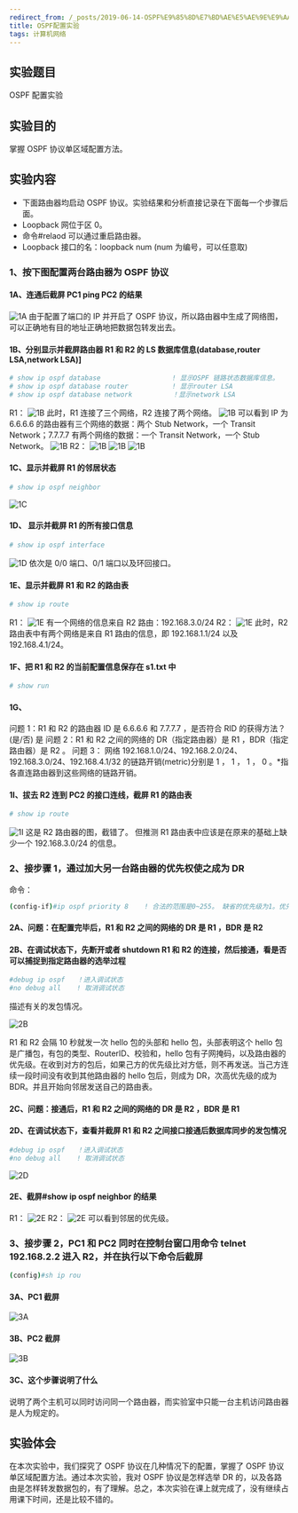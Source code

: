 ```yaml
---
redirect_from: /_posts/2019-06-14-OSPF%E9%85%8D%E7%BD%AE%E5%AE%9E%E9%AA%8C/
title: OSPF配置实验
tags: 计算机网络
---
```


## 实验题目

OSPF 配置实验

## 实验目的

掌握 OSPF 协议单区域配置方法。

## 实验内容

- 下面路由器均启动 OSPF 协议。实验结果和分析直接记录在下面每一个步骤后面。
- Loopback 网位于区 0。
- 命令#relaod 可以通过重启路由器。
- Loopback 接口的名：loopback num (num 为编号，可以任意取)

### 1、按下图配置两台路由器为 OSPF 协议

#### 1A、连通后截屏 PC1 ping PC2 的结果

![1A](/assets/image/2019-06-14-1.jpg)
由于配置了端口的 IP 并开启了 OSPF 协议，所以路由器中生成了网络图，可以正确地有目的地址正确地把数据包转发出去。

#### 1B、分别显示并截屏路由器 R1 和 R2 的 LS 数据库信息(database,router LSA,network LSA)]

```bash
# show ip ospf database                  ! 显示OSPF 链路状态数据库信息。
# show ip ospf database router           ! 显示router LSA
# show ip ospf database network          ！显示network LSA
```

R1：
![1B](/assets/image/2019-06-14-2.jpg)
此时，R1 连接了三个网络，R2 连接了两个网络。
![1B](/assets/image/2019-06-14-3.jpg)
可以看到 IP 为 6.6.6.6 的路由器有三个网络的数据：两个 Stub Network，一个 Transit Network；7.7.7.7 有两个网络的数据：一个 Transit Network，一个 Stub Network。
![1B](/assets/image/2019-06-14-4.jpg)
R2：
![1B](/assets/image/2019-06-14-5.jpg)
![1B](/assets/image/2019-06-14-6.jpg)
![1B](/assets/image/2019-06-14-7.jpg)

#### 1C、显示并截屏 R1 的邻居状态

```bash
# show ip ospf neighbor
```

![1C](/assets/image/2019-06-14-8.jpg)

#### 1D、 显示并截屏 R1 的所有接口信息

```bash
# show ip ospf interface
```

![1D](/assets/image/2019-06-14-9.jpg)
依次是 0/0 端口、0/1 端口以及环回接口。

#### 1E、显示并截屏 R1 和 R2 的路由表

```bash
# show ip route
```

R1：
![1E](/assets/image/2019-06-14-10.jpg)
有一个网络的信息来自 R2 路由：192.168.3.0/24
R2：
![1E](/assets/image/2019-06-14-11.jpg)
此时，R2 路由表中有两个网络是来自 R1 路由的信息，即 192.168.1.1/24 以及 192.168.4.1/24。

#### 1F、把 R1 和 R2 的当前配置信息保存在 s1.txt 中

```bash
# show run
```

#### 1G、

问题 1：R1 和 R2 的路由器 ID 是 6.6.6.6 和 7.7.7.7 ，是否符合 RID 的获得方法？(是/否) 是
问题 2：R1 和 R2 之间的网络的 DR（指定路由器）是 R1 ，BDR（指定路由器）是 R2 。
问题 3： 网络 192.168.1.0/24、192.168.2.0/24、192.168.3.0/24、192.168.4.1/32 的链路开销(metric)分别是 1 ， 1 ， 1 ， 0 。\*指各直连路由器到这些网络的链路开销。

#### 1I、拔去 R2 连到 PC2 的接口连线，截屏 R1 的路由表

```bash
# show ip route
```

![1I](/assets/image/2019-06-14-12.jpg)
这是 R2 路由器的图，截错了。
但推测 R1 路由表中应该是在原来的基础上缺少一个 192.168.3.0/24 的信息。

### 2、接步骤 1，通过加大另一台路由器的优先权使之成为 DR

命令：

```bash
(config-if)#ip ospf priority 8    ! 合法的范围是0~255。 缺省的优先级为1。优先级为0不参与选举DR
```

#### 2A、问题：在配置完毕后，R1 和 R2 之间的网络的 DR 是 R1 ，BDR 是 R2

#### 2B、在调试状态下，先断开或者 shutdown R1 和 R2 的连接，然后接通，看是否可以捕捉到指定路由器的选举过程

```bash
#debug ip ospf   ！进入调试状态
#no debug all    ! 取消调试状态
```

描述有关的发包情况。

![2B](/assets/image/2019-06-14-13.jpg)

R1 和 R2 会隔 10 秒就发一次 hello 包的头部和 hello 包，头部表明这个 hello 包是广播包，有包的类型、RouterID、校验和，hello 包有子网掩码，以及路由器的优先级。在收到对方的包后，如果己方的优先级比对方低，则不再发送。当己方连续一段时间没有收到其他路由器的 hello 包后，则成为 DR，次高优先级的成为 BDR。并且开始向邻居发送自己的路由表。

#### 2C、问题：接通后，R1 和 R2 之间的网络的 DR 是 R2 ，BDR 是 R1

#### 2D、在调试状态下，查看并截屏 R1 和 R2 之间接口接通后数据库同步的发包情况

```bash
#debug ip ospf   ！进入调试状态
#no debug all    ! 取消调试状态
```

![2D](/assets/image/2019-06-14-14.jpg)

#### 2E、截屏#show ip ospf neighbor 的结果

R1：
![2E](/assets/image/2019-06-14-15.jpg)
R2：
![2E](/assets/image/2019-06-14-16.jpg)
可以看到邻居的优先级。

### 3、接步骤 2，PC1 和 PC2 同时在控制台窗口用命令 telnet 192.168.2.2 进入 R2，并在执行以下命令后截屏

```bash
(config)#sh ip rou
```

#### 3A、PC1 截屏

![3A](/assets/image/2019-06-14-17.jpg)

#### 3B、PC2 截屏

![3B](/assets/image/2019-06-14-18.jpg)

#### 3C、这个步骤说明了什么

说明了两个主机可以同时访问同一个路由器，而实验室中只能一台主机访问路由器是人为规定的。

## 实验体会

在本次实验中，我们探究了 OSPF 协议在几种情况下的配置，掌握了 OSPF 协议单区域配置方法。通过本次实验，我对 OSPF 协议是怎样选举 DR 的，以及各路由是怎样转发数据包的，有了理解。总之，本次实验在课上就完成了，没有继续占用课下时间，还是比较不错的。
